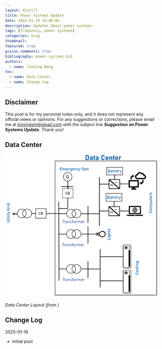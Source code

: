 ```yaml
---
layout: distill
title: Power Systems Update
date: 2025-01-19 10:00:00
description: Updates about power systems
tags: [frequency, power-systems]
categories: blog
thumbnail:
featured: true
giscus_comments: true
bibliography: power-systems.bib
authors:
  - name: Jinning Wang
toc:
  - name: Data Center
  - name: Change Log
---
```


## Disclaimer

This post is for my personal notes only, and it does not represent any official views or opinions.
For any suggestions or corrections, please email me at [jinninggm@gmail.com](mailto:jinninggm@gmail.com) with the subject line **Suggestion on Power Systems Update**. Thank you!

## Data Center

<div style="text-align: ;left;">
  <img src="/assets/img/psupdate/data-center-layout.png" alt="Data Center Layout" style="width: 540px; height: auto;">
  <p><em>Data Center Layout (from <d-cite key="nerc2024datacenter"></d-cite>) </em></p>
</div>

## Change Log

2025-01-19

- Initial post
